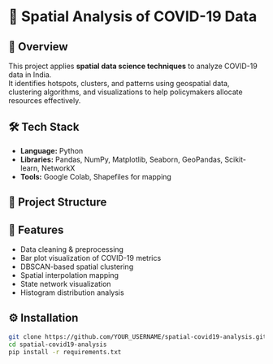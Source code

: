 # 🦠 Spatial Analysis of COVID-19 Data

## 📌 Overview
This project applies **spatial data science techniques** to analyze COVID-19 data in India.  
It identifies hotspots, clusters, and patterns using geospatial data, clustering algorithms, and visualizations to help policymakers allocate resources effectively.

## 🛠 Tech Stack
- **Language:** Python
- **Libraries:** Pandas, NumPy, Matplotlib, Seaborn, GeoPandas, Scikit-learn, NetworkX
- **Tools:** Google Colab, Shapefiles for mapping

## 📂 Project Structure

## 🚀 Features
- Data cleaning & preprocessing
- Bar plot visualization of COVID-19 metrics
- DBSCAN-based spatial clustering
- Spatial interpolation mapping
- State network visualization
- Histogram distribution analysis


## ⚙️ Installation
```bash
git clone https://github.com/YOUR_USERNAME/spatial-covid19-analysis.git
cd spatial-covid19-analysis
pip install -r requirements.txt
